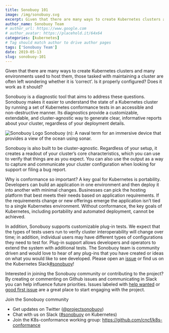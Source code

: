 ```yaml
---
title: Sonobuoy 101
image: /img/sonobuoy.svg
excerpt: Given that there are many ways to create Kubernetes clusters and many environments used to host them, those tasked with maintaining a cluster are often left wondering whether it is ‘correct’.
author_name: Sonobuoy Team
# author_url: https://www.google.com
# author_avatar: https://placehold.it/64x64
categories: [kubernetes]
# Tag should match author to drive author pages
tags: ['Sonobuoy Team']
date: 2019-05-13
slug: sonobuoy-101
---
```

Given that there are many ways to create Kubernetes clusters and many environments used to host them, those tasked with maintaining a cluster are often left wondering whether it is ‘correct’. Is it properly configured? Does it work as it should?

Sonobuoy is a diagnostic tool that aims to address these questions. Sonobuoy makes it easier to understand the state of a Kubernetes cluster by running a set of Kubernetes conformance tests in an accessible and non-destructive manner. Its diagnostics provide a customizable, extendable, and cluster-agnostic way to generate clear, informative reports about your cluster, regardless of your deployment details.

![Sonobuoy Logo](/img/sonobuoy.svg "Logo")
Sonobuoy (n): A naval term for an immersive device that provides a view of the ocean using sonar.

Sonobuoy is also built to be cluster-agnostic. Regardless of your setup, it creates a readout of your cluster’s core characteristics, which you can use to verify that things are as you expect. You can also use the output as a way to capture and communicate your cluster configuration when looking for support or filing a bug report.

Why is conformance so important? A key goal for Kubernetes is portability. Developers can build an application in one environment and then deploy it into another with minimal changes. Businesses can pick the hosting platform that best meets their needs based on application requirements. If the requirements change or new offerings emerge the application isn’t tied to a single Kubernetes environment. Without conformance, the key goals of Kubernetes, including portability and automated deployment, cannot be achieved.

In addition, Sonobuoy supports customizable plug-in tests. We expect that the types of tests users run to verify cluster interoperability will change over time; in addition, individual users may have different types of configurations they need to test for. Plug-in support allows developers and operators to extend the system with additional tests. The Sonobuoy team is community driven and would love to hear of any plug-ins that you have created or ideas on what you would like to see developed. Please open an [issue](https://github.com/vmware-tanzu/sonobuoy/issues/new/choose) or find us on the Kubernetes Slack[#sonobuoy](https://kubernetes.slack.com/messages/C6L3G051C)!

Interested in joining the Sonobuoy community or contributing to the project? By creating or commenting on Github issues and communicating in Slack you can help influence future priorities. Issues labeled with [help wanted](https://github.com/vmware-tanzu/sonobuoy/issues?q=is%3Aopen+is%3Aissue+label%3A%22good+first+issue%22+label%3A%22help+wanted%22) or [good first issue](https://github.com/vmware-tanzu/sonobuoy/issues?q=is%3Aopen+is%3Aissue+label%3A%22good+first+issue%22) are a great place to start engaging with the project.

Join the Sonobuoy community
* Get updates on Twitter ([@projectsonobuoy](https://twitter.com/projectsonobuoy))
* Chat with us on Slack ([#sonobuoy](https://kubernetes.slack.com/messages/C6L3G051C) on Kubernetes)
* Join the K8s-conformance working group: <https://github.com/cncf/k8s-conformance>
